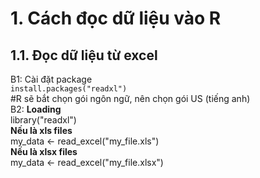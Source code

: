 # 1. Cách đọc dữ liệu vào R
## 1.1. Đọc dữ liệu từ excel
B1: Cài đặt package    
    `install.packages("readxl")`   
#R sẽ bắt chọn gói ngôn ngữ, nên chọn gói US (tiếng anh)    
B2:
**Loading**    
library("readxl")    
**Nếu là xls files**    
my_data <- read_excel("my_file.xls")    
**Nếu là xlsx files**    
my_data <- read_excel("my_file.xlsx")    


